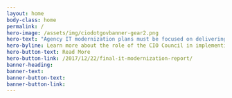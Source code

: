```yaml
---
layout: home
body-class: home
permalink: /
hero-image: /assets/img/ciodotgovbanner-gear2.png
hero-text: "Agency IT modernization plans must be focused on delivering better service to the public, and in doing so should be developed in furtherance of these priorities. This will result in building and maintaining a modern, secure, and resilient IT, which improves the lives of the American public. PRESIDENT'S MANAGEMENT AGENDA"
hero-byline: Learn more about the role of the CIO Council in implementing the Cross-Agency Priority Goals.
hero-button-text: Read More
hero-button-link: /2017/12/22/final-it-modernization-report/
banner-heading: 
banner-text: 
banner-button-text: 
banner-button-link: 
---
```


